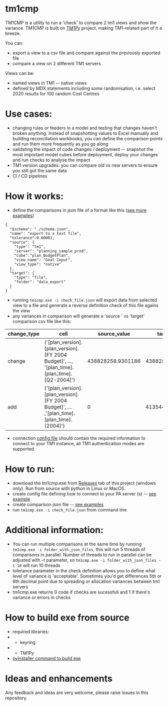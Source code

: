 # tm1cmp
TM1CMP is a utility to run a 'check' to compare 2 tm1 views and show the variance. TM1CMP is built on [TM1Py](https://github.com/cubewise-code/tm1py) project, making TM1-related part of it a breeze.

You can:
- export a view to a csv file and compare against the previously exported file
- compare a view on 2 different TM1 servers

Views can be:
- named views in TM1 -- native views 
- defined by MDX statements including some randomisation, i.e. select 2020 results for 100 random Cost Centres

# Use cases:
- changing rules or feeders in a model and testing that changes haven't broken anything. Instead of snapshotting values to Excel manually and building reconciliation workbooks, you can define the comparison points and run them more frequently as you go along
- validating the impact of code changes / deployment -- snapshot the most important model cubes before deployment, deploy your changes and run checks to analyse the impact
- TM1 version upgrades: you can compare old vs new servers to ensure you still got the same data
- CI / CD pipelines

# How it works:
- define the comparisons in json file of a format like this ([see more examples](checks/))
```
{
  "$schema": "./schema.json",
  "name": "export to a text file",
  "tolerance":0.00001,
  "source": {
    "type": "tm1",
    "server": "planning_sample_prod",
    "cube":"plan_BudgetPlan",
    "view_name": "Goal Input",
    "view_type": "native"
  },
  "target": {
    "type": "file",
    "folder": "data_export"
  }
}
```
- running `tm1cmp.exe -i check_file.json` will export data from selected view to a file and generate a reverse definition check of this file agains the view
- any variances in comparison will generate a 'source ' vs 'target' comparison csv file like this:

| change_type |cell | source_value | target_value |
| --- | --- | --- | --- |
| change |('[plan_version].[plan_version].[FY 2004 Budget]', ..., '[plan_time].[plan_time].[Q2-2004]') | 438828258.9301186 | 438828258.9301184 |
| add | ('[plan_version].[plan_version].[FY 2004 Budget]', ... ,'[plan_time].[plan_time].[2004]') | 0 | 4135447577.641119 |

- connection [config file](config.ini) should contain the required information to connect to your TM1 instance, all TM1 authentication modes are supported

# How to run:
- download the tm1cmp.exe from [Releases](https://github.com/ykud/tm1cmp/releases) tab of this project (windows only). Run from source with python in Linux or MacOS.
- create config file defining how to connect to your PA server (s) -- [see example](config.ini)
- create comparison json file -- [see examples](checks/)
- run `tm1cmp.exe -i check_file.json` from command line

# Additional information:
- You can run multiple comparisons at the same time by running `tm1cmp.exe -i folder_with_json_files`, this will run 5 threads of comparisons in parallel. Number of threads to run in parallel can be adjusted with -t parameter, so `tm1cmp.exe -i folder_with_json_files -t 10` will run 10 threads
- tolerance parameter in the check definition allows you to define what level of variance is 'acceptable'. Sometimes you'd get differences 5th or 6th decimal point due to spreading or allocation variances between tm1 servers
- tm1cmp.exe returns 0 code if checks are sucessfull and 1 if there's variance or errors in checks

# How to build exe from source
- required libraries:
- - keyring
- - TM1Py
- [pyinstaller command to build exe](pyinstaller_build_win.bat)

# Ideas and enhancements
Any feedback and ideas are very welcome, please raise issues in this repository.
